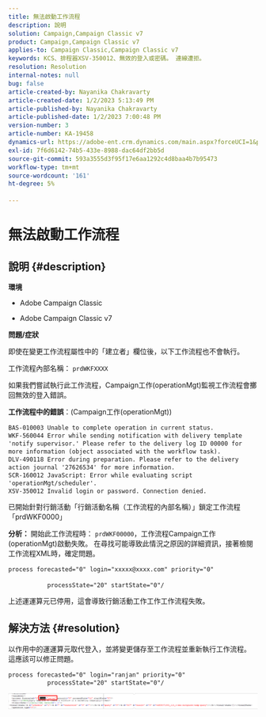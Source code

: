 ```yaml
---
title: 無法啟動工作流程
description: 說明
solution: Campaign,Campaign Classic v7
product: Campaign,Campaign Classic v7
applies-to: Campaign Classic,Campaign Classic v7
keywords: KCS、排程器XSV-350012、無效的登入或密碼。 連線遭拒。
resolution: Resolution
internal-notes: null
bug: false
article-created-by: Nayanika Chakravarty
article-created-date: 1/2/2023 5:13:49 PM
article-published-by: Nayanika Chakravarty
article-published-date: 1/2/2023 7:00:48 PM
version-number: 3
article-number: KA-19458
dynamics-url: https://adobe-ent.crm.dynamics.com/main.aspx?forceUCI=1&pagetype=entityrecord&etn=knowledgearticle&id=596d01cc-c08a-ed11-81ac-6045bd006c82
exl-id: 7f6d6142-74b5-433e-8988-dac64df2bb5d
source-git-commit: 593a3555d3f95f17e6aa1292c4d8baa4b7b95473
workflow-type: tm+mt
source-wordcount: '161'
ht-degree: 5%

---
```


# 無法啟動工作流程

## 說明 {#description}


<b>環境</b>

- Adobe Campaign Classic

- Adobe Campaign Classic v7

<b>問題/症狀</b>

即使在變更工作流程屬性中的「建立者」欄位後，以下工作流程也不會執行。

工作流程內部名稱： ``prdWKFXXXX``

如果我們嘗試執行此工作流程，Campaign工作(operationMgt)監視工作流程會擲回無效的登入錯誤。

<b>工作流程中的錯誤</b>：(Campaign工作(operationMgt))




```
BAS-010003 Unable to complete operation in current status.
WKF-560044 Error while sending notification with delivery template 'notify supervisor.' Please refer to the delivery log ID 00000 for more information (object associated with the workflow task).
DLV-490118 Error during preparation. Please refer to the delivery action journal '27626534' for more information.
SCR-160012 JavaScript: Error while evaluating script 'operationMgt/scheduler'.
XSV-350012 Invalid login or password. Connection denied.
```




已開始針對行銷活動「行銷活動名稱（工作流程的內部名稱）」鎖定工作流程「prdWKF0000」

<b>分析： </b>
開始此工作流程時： `prdWKF00000`，工作流程Campaign工作(operationMgt)啟動失敗。 在尋找可能導致此情況之原因的詳細資訊，接著檢閱工作流程XML時，確定問題。




```
process forecasted="0" login="xxxxx@xxxx.com" priority="0"

           processState="20" startState="0"/
```




上述運運算元已停用，這會導致行銷活動工作工作工作流程失敗。


## 解決方法 {#resolution}


以作用中的運運算元取代登入，並將變更儲存至工作流程並重新執行工作流程。 這應該可以修正問題。




```
process forecasted="0" login="ranjan" priority="0"
           processState="20" startState="0"/
```






![](assets/852729f9-68d0-ec11-a7b5-0022480a8e40.png)
